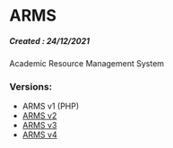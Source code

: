 # ARMS
##### Created : 24/12/2021

Academic Resource Management System

### Versions:
- ARMS v1 (PHP)
- [ARMS v2](https://github.com/ChiragChrg/arms-v2)
- [ARMS v3](https://github.com/ChiragChrg/arms-v3)
- [ARMS v4](https://github.com/ChiragChrg/arms-v4)
